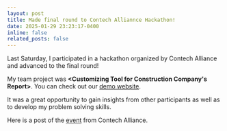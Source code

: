 ```yaml
---
layout: post
title: Made final round to Contech Alliannce Hackathon!
date: 2025-01-29 23:23:17-0400
inline: false
related_posts: false
---
```


Last Saturday, I participated in a hackathon organized by Contech Alliance and advanced to the final round!

My team project was **\<Customizing Tool for Construction Company's Report\>**.
You can check out our [demo website](https://illustrious-dango-187d65.netlify.app).

It was a great opportunity to gain insights from other participants as well as to develop my problem solving skills.

Here is a post of the [event](https://www.linkedin.com/posts/contechalliance_what-an-incredible-hackathon-build-day-activity-7289990603130454016-4Os1) from Contech Alliance.

